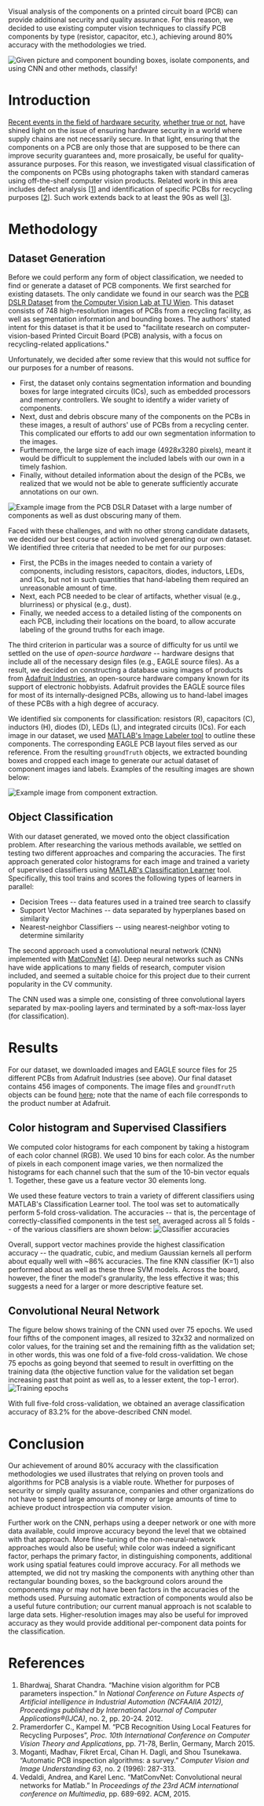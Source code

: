Visual analysis of the components on a printed circuit board (PCB) can provide
additional security and quality assurance. For this reason, we decided to use
existing computer vision techniques to classify PCB components by type
(resistor, capacitor, etc.), achieving around 80% accuracy with the
methodologies we tried.

![Given picture and component bounding boxes, isolate components, and using CNN
and other methods, classify!](figures/teaser.png)

# Introduction

[Recent events in the field of hardware security](https://www.bloomberg.com/news/features/2018-10-04/the-big-hack-how-china-used-a-tiny-chip-to-infiltrate-america-s-top-companies),
[whether true or not](https://www.zdnet.com/article/super-micro-trashes-bloomberg-chip-hack-story-in-recent-customer-letter/),
have shined light on the issue of ensuring hardware security in a world where
supply chains are not necessarily secure. In that light, ensuring that the
components on a PCB are only those that are supposed to be there can improve
security guarantees and, more prosaically, be useful for quality-assurance
purposes. For this reason, we investigated visual classification of the
components on PCBs using photographs taken with standard cameras using
off-the-shelf computer vision products. Related work in this area includes
defect analysis
[[1](https://research.ijcaonline.org/ncfaaiia/number2/ncfaaiia1014.pdf)]
and identification of specific PCBs for recycling purposes
[[2](https://cvl.tuwien.ac.at/project/reclaim/)].
Such work extends back to at least the 90s as well
[[3](http://citeseerx.ist.psu.edu/viewdoc/download?doi=10.1.1.39.2668&rep=rep1&type=pdf)].

# Methodology
## Dataset Generation

Before we could perform any form of object classification, we needed to find or
generate a dataset of PCB components. We first searched for existing datasets.
The only candidate we found in our search was the [PCB DSLR
Dataset](https://cvl.tuwien.ac.at/research/cvl-databases/pcb-dslr-dataset/) from
[the Computer Vision Lab at TU Wien](https://cvl.tuwien.ac.at/). This dataset
consists of 748 high-resolution images of PCBs from a recycling facility, as
well as segmentation information and bounding boxes. The authors' stated intent
for this dataset is that it be used to "facilitate research on
computer-vision-based Printed Circuit Board (PCB) analysis, with a focus on
recycling-related applications."

Unfortunately, we decided after some review that this would not suffice for our
purposes for a number of reasons.

* First, the dataset only contains segmentation information and bounding boxes
  for large integrated circuits (ICs), such as embedded processors and memory
  controllers. We sought to identify a wider variety of components.
* Next, dust and debris obscure many of the components on the PCBs in these
  images, a result of authors' use of PCBs from a recycling center. This
  complicated our efforts to add our own segmentation information to the
  images.
* Furthermore, the large size of each image (4928x3280 pixels), meant it would
  be difficult to supplement the included labels with our own in a timely
  fashion.
* Finally, without detailed information about the design of the PCBs, we
  realized that we would not be able to generate sufficiently accurate
  annotations on our own.

![Example image from the PCB DSLR Dataset with a large number of components as
well as dust obscuring many of them.](figures/pcb_dslr_example.jpg)

Faced with these challenges, and with no other strong candidate datasets, we
decided our best course of action involved generating our own dataset. We
identified three criteria that needed to be met for our purposes:

* First, the PCBs in the images needed to contain a variety of components,
  including resistors, capacitors, diodes, inductors, LEDs, and ICs, but not in
  such quantities that hand-labeling them required an unreasonable amount of
  time.
* Next, each PCB needed to be clear of artifacts, whether visual (e.g.,
  blurriness) or physical (e.g., dust).
* Finally, we needed access to a detailed listing of the components on each
  PCB, including their locations on the board, to allow accurate labeling of
  the ground truths for each image.

The third criterion in particular was a source of difficulty for us until we
settled on the use of *open-source hardware* -- hardware designs that include
all of the necessary design files (e.g., EAGLE source files). As a result, we
decided on constructing a database using images of products from [Adafruit
Industries](https://www.adafruit.com/), an open-source hardware company known
for its support of electronic hobbyists. Adafruit provides the EAGLE source
files for most of its internally-designed PCBs, allowing us to hand-label images
of these PCBs with a high degree of accuracy.

We identified six components for classification: resistors (R), capacitors (C),
inductors (H), diodes (D), LEDs (L), and integrated circuits (ICs). For each
image in our dataset, we used [MATLAB's Image Labeler
tool](https://www.mathworks.com/help/vision/ref/imagelabeler-app.html) to
outline these components. The corresponding EAGLE PCB layout files served as our
reference.  From the resulting `groundTruth` objects, we extracted bounding
boxes and cropped each image to generate our actual dataset of component images
iand labels. Examples of the resulting images are shown below:

![Example image from component extraction.](figures/component_samples.png)

## Object Classification

With our dataset generated, we moved onto the object classification problem.
After researching the various methods available, we settled on testing two
different approaches and comparing the accuracies. The first approach generated
color histograms for each image and trained a variety of supervised classifiers
using [MATLAB's Classification
Learner](https://www.mathworks.com/help/stats/classificationlearner-app.html)
tool. Specifically, this tool trains and scores the following types of learners
in parallel:

* Decision Trees -- data features used in a trained tree search to classify
* Support Vector Machines -- data separated by hyperplanes based on similarity
* Nearest-neighbor Classifiers -- using nearest-neighbor voting to determine
  similarity

The second approach used a convolutional neural network (CNN) implemented with
[MatConvNet](http://www.vlfeat.org/matconvnet/)
[[4](https://arxiv.org/pdf/1412.4564.pdf)]. Deep neural networks such as CNNs
have wide applications to many fields of research, computer vision included, and
seemed a suitable choice for this project due to their current popularity in the
CV community.

The CNN used was a simple one, consisting of three convolutional layers
separated by max-pooling layers and terminated by a soft-max-loss layer
(for classification).

# Results

For our dataset, we downloaded images and EAGLE source files for 25 different
PCBs from Adafruit Industries (see above). Our final dataset contains 456
images of components. The image files and `groundTruth` objects can be found
[here](https://drive.google.com/file/d/1pnl0-c1Zyp0Ajidw2CLabZj_o_hSVzxi/view?usp=sharing);
note that the name of each file corresponds to the product number at Adafruit.

## Color histogram and Supervised Classifiers

We computed color histograms for each component by taking a histogram of each
color channel (RGB). We used 10 bins for each color. As the number of pixels in
each component image varies, we then normalized the histograms for each channel
such that the sum of the 10-bin vector equals 1. Together, these gave us
a feature vector 30 elements long.

We used these feature vectors to train a variety of different classifiers using
MATLAB's Classification Learner tool. The tool was set to automatically perform
5-fold cross-validation. The accuracies -- that is, the percentage of
correctly-classified components in the test set, averaged across all 5 folds --
of the various classifiers are shown below:
![Classifier accuracies](figures/non-cnn-accuracy.png)

Overall, support vector machines provide the highest classification accuracy --
the quadratic, cubic, and medium Gaussian kernels all perform about equally well
with ~86% accuracies. The fine KNN classifier (K=1) also performed about as well
as these three SVM models. Across the board, however, the finer the model's
granularity, the less effective it was; this suggests a need for a larger or
more descriptive feature set.

## Convolutional Neural Network

The figure below shows training of the CNN used over 75 epochs. We used four
fifths of the component images, all resized to 32x32 and normalized on color
values, for the training set and the remaining fifth as the validation set; in
other words, this was one fold of a five-fold cross-validation.
We chose 75 epochs as going beyond that seemed to result in overfitting on the
training data (the objective function value for the validation set began
increasing past that point as well as, to a lesser extent, the top-1 error).
![Training epochs](figures/cnn_train.png)

With full five-fold cross-validation, we obtained an average classification
accuracy of 83.2% for the above-described CNN model.

# Conclusion

Our achievement of around 80% accuracy with the classification methodologies we
used illustrates that relying on proven tools and algorithms for PCB analysis is
a viable route. Whether for purposes of security or simply quality assurance,
companies and other organizations do not have to spend large amounts of money or
large amounts of time to achieve product introspection via computer vision.

Further work on the CNN, perhaps using a deeper network or one with more data
available, could improve accuracy beyond the level that we obtained with that
approach. More fine-tuning of the non-neural-network approaches would also be
useful; while color was indeed a significant factor, perhaps the primary factor,
in distinguishing components, additional work using spatial features could
improve accuracy. For all methods we attempted, we did not try masking the
components with anything other than rectangular bounding boxes, so the
background colors around the components may or may not have been factors in the
accuracies of the methods used. Pursuing automatic extraction of components
would also be a useful future contribution; our current manual approach is not
scalable to large data sets. Higher-resolution images may also be useful for
improved accuracy as they would provide additional per-component data points for
the classification.

# References

1. Bhardwaj, Sharat Chandra. “Machine vision algorithm for PCB parameters
   inspection.” In *National Conference on Future Aspects of Artificial
   intelligence in Industrial Automation (NCFAAIIA 2012), Proceedings published
   by International Journal of Computer Applications®(IJCA)*, no. 2, pp. 20-24.
   2012.
2. Pramerdorfer C., Kampel M. “PCB Recognition Using Local Features for
   Recycling Purposes”, *Proc. 10th International Conference on Computer Vision
   Theory and Applications*, pp. 71-78, Berlin, Germany, March 2015.
3. Moganti, Madhav, Fikret Ercal, Cihan H. Dagli, and Shou Tsunekawa. “Automatic
   PCB inspection algorithms: a survey.” *Computer Vision and Image
   Understanding 63*, no. 2 (1996): 287-313.
4. Vedaldi, Andrea, and Karel Lenc. “MatConvNet: Convolutional neural networks
   for Matlab.” In *Proceedings of the 23rd ACM international conference on
   Multimedia*, pp. 689-692. ACM, 2015.
